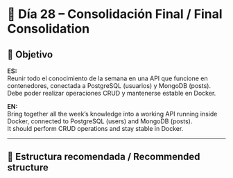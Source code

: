# 📅 Día 28 – Consolidación Final / Final Consolidation

## 🔹 Objetivo

**ES:**  
Reunir todo el conocimiento de la semana en una API que funcione en contenedores, conectada a PostgreSQL (usuarios) y MongoDB (posts).  
Debe poder realizar operaciones CRUD y mantenerse estable en Docker.

**EN:**  
Bring together all the week’s knowledge into a working API running inside Docker, connected to PostgreSQL (users) and MongoDB (posts).  
It should perform CRUD operations and stay stable in Docker.

---

## 🧱 Estructura recomendada / Recommended structure


